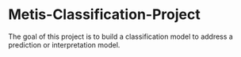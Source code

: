 # Metis-Classification-Project

The goal of this project is to build a classification model to address a prediction or interpretation model. 
